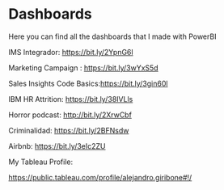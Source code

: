 # Dashboards
Here you can find all the dashboards that I made with PowerBI

IMS Integrador:  https://bit.ly/2YpnG6l

Marketing Campaign : https://bit.ly/3wYxS5d

Sales Insights Code Basics:https://bit.ly/3gin60l

IBM HR Attrition: https://bit.ly/38IVLls

Horror podcast:  http://bit.ly/2XrwCbf

Criminalidad: https://bit.ly/2BFNsdw

Airbnb: https://bit.ly/3eIc2ZU





My Tableau Profile:

https://public.tableau.com/profile/alejandro.giribone#!/
